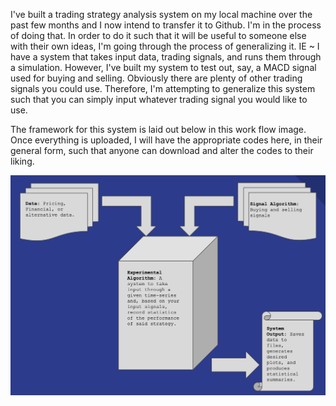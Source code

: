I've built a trading strategy analysis system on my local machine over the past few months and I now intend to transfer it to Github. I'm in the process of doing that. In order to do it such that it will be useful to someone else with their own ideas, I'm going through the process of generalizing it. IE ~ I have a system that takes input data, trading signals, and runs them through a simulation. However, I've built my system to test out, say, a MACD signal used for buying and selling. Obviously there are plenty of other trading signals you could use. Therefore, I'm attempting to generalize this system such that you can simply input whatever trading signal you would like to use. 

The framework for this system is laid out below in this work flow image. Once everything is uploaded, I will have the appropriate codes here, in their general form, such that anyone can download and alter the codes to their liking.

![](Images/Workflow.png)
